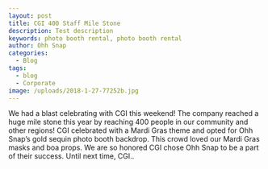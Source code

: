```yaml
---
layout: post
title: CGI 400 Staff Mile Stone
description: Test description
keywords: photo booth rental, photo booth rental
author: Ohh Snap
categories:
  - Blog
tags:
  - blog
  - Corporate
image: /uploads/2018-1-27-77252b.jpg
---
```

We had a blast celebrating with CGI this weekend\! The company reached a huge mile stone this year by reaching 400 people in our community and other regions\! CGI celebrated with a Mardi Gras theme and opted for Ohh Snap’s gold sequin photo booth backdrop. This crowd loved our Mardi Gras masks and boa props. We are so honored CGI chose Ohh Snap to be a part of their success. Until next time, CGI..